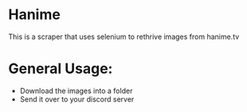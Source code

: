 # Hanime
This is a scraper that uses selenium to rethrive images from hanime.tv

# General Usage:
* Download the images into a folder
* Send it over to your discord server
